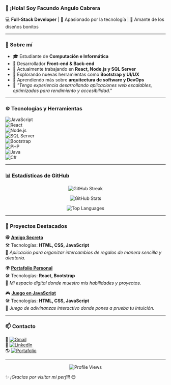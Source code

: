 ### 👋 ¡Hola! Soy **Facundo Angulo Cabrera**  

💻 **Full-Stack Developer** | 🚀 Apasionado por la tecnología | 🎨 Amante de los diseños bonitos  

---

### 📌 Sobre mí  
- 🎓 Estudiante de **Computación e Informática**  
- 🔧 Desarrollador **Front-end & Back-end**  
- 📌 Actualmente trabajando en **React, Node.js y SQL Server**  
- 🎯 Explorando nuevas herramientas como **Bootstrap y UI/UX**  
- 🌱 Aprendiendo más sobre **arquitectura de software y DevOps**  
- 🚀 _"Tengo experiencia desarrollando aplicaciones web escalables, optimizadas para rendimiento y accesibilidad."_  

---

### ⚙️ Tecnologías y Herramientas  

![JavaScript](https://img.shields.io/badge/-JavaScript-F7DF1E?style=flat&logo=javascript&logoColor=black)  
![React](https://img.shields.io/badge/-React-61DAFB?style=flat&logo=react&logoColor=black)  
![Node.js](https://img.shields.io/badge/-Node.js-339933?style=flat&logo=node.js&logoColor=white)  
![SQL Server](https://img.shields.io/badge/-SQL%20Server-CC2927?style=flat&logo=microsoft-sql-server&logoColor=white)  
![Bootstrap](https://img.shields.io/badge/-Bootstrap-7952B3?style=flat&logo=bootstrap&logoColor=white)  
![PHP](https://img.shields.io/badge/-PHP-777BB4?style=flat&logo=php&logoColor=white)  
![Java](https://img.shields.io/badge/-Java-007396?style=flat&logo=java&logoColor=white)  
![C#](https://img.shields.io/badge/-C%23-239120?style=flat&logo=c-sharp&logoColor=white)  

---

### 📊 Estadísticas de GitHub  

<p align="center">
  <img src="https://github-readme-streak-stats.herokuapp.com/?user=FacundoAC&theme=dark&hide_border=true" alt="GitHub Streak"/>
</p>

<p align="center">
  <img src="https://github-readme-stats.vercel.app/api?username=FacundoAC&show_icons=true&theme=dark&hide_border=true&count_private=true" alt="GitHub Stats"/>
</p>

<p align="center">
  <img src="https://github-readme-stats.vercel.app/api/top-langs/?username=FacundoAC&layout=compact&theme=dark&hide_border=true&langs_count=6" alt="Top Languages"/>
</p>

---

### 🚀 Proyectos Destacados  

🕵️ **[Amigo Secreto](https://facundoac.github.io/Amigo-Secreto-/)**  
🛠️ Tecnologías: **HTML, CSS, JavaScript**  
📌 _Aplicación para organizar intercambios de regalos de manera sencilla y aleatoria._  

🌍 **[Portafolio Personal](https://github.com/FacundoAC/mi-portafolio)**  
🛠️ Tecnologías: **React, Bootstrap**  
📌 _Mi espacio digital donde muestro mis habilidades y proyectos._  

🎮 **[Juego en JavaScript](https://juego-adivinanza-five.vercel.app/)**  
🛠️ Tecnologías: **HTML, CSS, JavaScript**  
📌 _Juego de adivinanzas interactivo donde pones a prueba tu intuición._  

---

### 📫 Contacto  

📩 [![Gmail](https://img.shields.io/badge/Gmail-D14836?style=flat&logo=gmail&logoColor=white)](mailto:facundo0034@gmail.com)  
💼 [![LinkedIn](https://img.shields.io/badge/LinkedIn-0077B5?style=flat&logo=linkedin&logoColor=white)](https://www.linkedin.com/in/facundo-angulo-95287a291/)  
🌎 [![Portafolio](https://img.shields.io/badge/Portafolio-000?style=flat&logo=github&logoColor=white)](https://github.com/FacundoAC)  

---

<p align="center">
  <img src="https://komarev.com/ghpvc/?username=FacundoAC&color=blue" alt="Profile Views"/>
</p>

✨ _¡Gracias por visitar mi perfil!_ 😊
